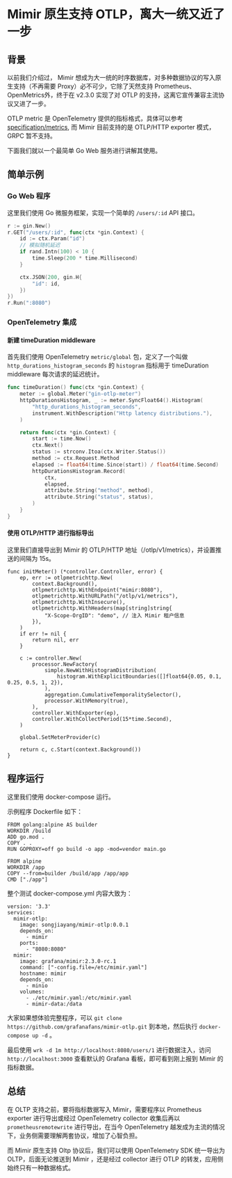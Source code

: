 # Mimir 原生支持 OTLP，离大一统又近了一步

## 背景

以前我们介绍过， Mimir 想成为大一统的时序数据库，对多种数据协议的写入原生支持（不再需要 Proxy）必不可少，它除了天然支持 Prometheus、OpenMetrics外，终于在 v2.3.0 实现了对 OTLP 的支持，这离它宣传兼容主流协议又进了一步。

OTLP metric 是 OpenTelemetry 提供的指标格式，具体可以参考 [specification/metrics](https://opentelemetry.io/docs/reference/specification/metrics/), 而 Mimir 目前支持的是 OTLP/HTTP exporter 模式，GRPC 暂不支持。

下面我们就以一个最简单 Go Web 服务进行讲解其使用。


## 简单示例

### Go Web 程序

这里我们使用 Go 微服务框架，实现一个简单的 `/users/:id` API 接口。

```go
r := gin.New()
r.GET("/users/:id", func(ctx *gin.Context) {
    id := ctx.Param("id")
    // 模拟随机延迟
    if rand.Intn(100) < 10 {
        time.Sleep(200 * time.Millisecond)
    }

    ctx.JSON(200, gin.H{
        "id": id,
    })
})
r.Run(":8080")
```

### OpenTelemetry 集成

#### 新建 timeDuration middleware

首先我们使用 OpenTelemetry `metric/global` 包，定义了一个叫做 `http_durations_histogram_seconds` 的 `histogram` 指标用于 timeDuration middleware 每次请求的延迟统计。

```go
func timeDuration() func(ctx *gin.Context) {
	meter := global.Meter("gin-otlp-meter")
	httpDurationsHistogram, _ := meter.SyncFloat64().Histogram(
		"http_durations_histogram_seconds",
		instrument.WithDescription("Http latency distributions."),
	)

	return func(ctx *gin.Context) {
		start := time.Now()
		ctx.Next()
		status := strconv.Itoa(ctx.Writer.Status())
		method := ctx.Request.Method
		elapsed := float64(time.Since(start)) / float64(time.Second)
		httpDurationsHistogram.Record(
			ctx,
			elapsed,
			attribute.String("method", method),
			attribute.String("status", status),
		)
	}
}
```

#### 使用 OTLP/HTTP 进行指标导出

这里我们直接导出到 Mimir 的 OTLP/HTTP 地址（/otlp/v1/metrics），并设置推送的间隔为 15s。

```
func initMeter() (*controller.Controller, error) {
	ep, err := otlpmetrichttp.New(
		context.Background(),
		otlpmetrichttp.WithEndpoint("mimir:8080"),
		otlpmetrichttp.WithURLPath("/otlp/v1/metrics"),
		otlpmetrichttp.WithInsecure(),
		otlpmetrichttp.WithHeaders(map[string]string{
			"X-Scope-OrgID": "demo", // 注入 Mimir 租户信息
		}),
	)
	if err != nil {
		return nil, err
	}

	c := controller.New(
		processor.NewFactory(
			simple.NewWithHistogramDistribution(
				histogram.WithExplicitBoundaries([]float64{0.05, 0.1, 0.25, 0.5, 1, 2}),
			),
			aggregation.CumulativeTemporalitySelector(),
			processor.WithMemory(true),
		),
		controller.WithExporter(ep),
		controller.WithCollectPeriod(15*time.Second),
	)

	global.SetMeterProvider(c)

	return c, c.Start(context.Background())
}
```

## 程序运行

这里我们使用 docker-compose 运行。

示例程序 Dockerfile 如下：

```
FROM golang:alpine AS builder
WORKDIR /build
ADD go.mod .
COPY . .
RUN GOPROXY=off go build -o app -mod=vendor main.go

FROM alpine
WORKDIR /app 
COPY --from=builder /build/app /app/app
CMD ["./app"]
```

整个测试 docker-compose.yml 内容大致为：

```
version: '3.3'
services:
  mimir-otlp:
    image: songjiayang/mimir-otlp:0.0.1
    depends_on:
      - mimir
    ports:
      - "8080:8080"
  mimir:
    image: grafana/mimir:2.3.0-rc.1
    command: ["-config.file=/etc/mimir.yaml"]
    hostname: mimir
    depends_on:
      - minio
    volumes:
      - ./etc/mimir.yaml:/etc/mimir.yaml
      - mimir-data:/data
```

大家如果想体验完整程序，可以 `git clone https://github.com/grafanafans/mimir-otlp.git` 到本地，然后执行 `docker-compose up -d` 。 

最后使用 `wrk -d 1m http://localhost:8080/users/1` 进行数据注入，访问 `http://localhost:3000` 查看默认的 Grafana 看板，即可看到刚上报到 Mimir 的指标数据。


## 总结

在 OLTP 支持之前，要将指标数据写入 Mimir，需要程序以 Prometheus exporter 进行导出或经过 OpenTelemetry collector 收集后再以 `prometheusremotewrite` 进行导出，在当今 OpenTelemetry 越发成为主流的情况下，业务侧需要理解两套协议，增加了心智负担。

而 Mimir 原生支持 Oltp 协议后，我们可以使用 OpenTelemetry SDK 统一导出为 OLTP，后面无论推送到 Mimir ，还是经过 collector 进行 OTLP 的转发，应用侧始终只有一种数据格式。
